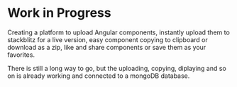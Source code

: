 # Work in Progress
Creating a platform to upload Angular components, instantly upload them to stackblitz for a live version, easy component copying to clipboard or download as a zip, like and share components or save them as your favorites.

There is still a long way to go, but the uploading, copying, diplaying and so on is already working and connected to a mongoDB database.

